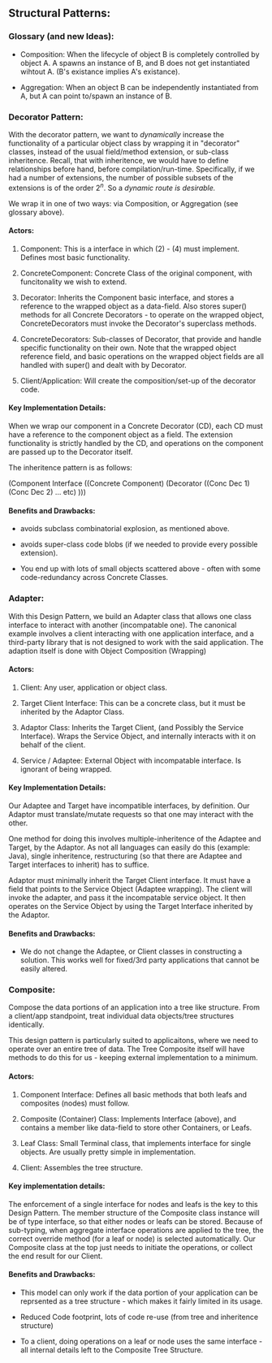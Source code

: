 ## Structural Patterns:

### Glossary (and new Ideas):

- Composition: When the lifecycle of object B is completely controlled by object A. A spawns an instance of B, and B does not get instantiated wihtout A. (B's existance implies A's existance).

- Aggregation: When an object B can be independently instantiated from A, but A can point to/spawn an instance of B.






### Decorator Pattern:

With the decorator pattern, we want to *dynamically* increase the functionality of a particular object class by wrapping it in "decorator" classes, instead of the usual field/method extension, or sub-class inheritence. Recall, that with inheritence, we would have to define relationships before hand, before compilation/run-time. Specifically, if we had a number of extensions, the number of possible subsets of the extensions is of the order $2^{n}$. So a *dynamic route is desirable.*

We wrap it in one of two ways: via Composition, or Aggregation (see glossary above).


#### Actors:
1) Component: This is a interface in which (2) - (4) must implement. Defines most basic functionality.

2) ConcreteComponent: Concrete Class of the original component, with funcitonality we wish to extend.

3) Decorator: Inherits the Component basic interface, and stores a reference to the wrapped object as a data-field. Also stores super() methods for all Concrete Decorators - to operate on the wrapped object, ConcreteDecorators must invoke the Decorator's superclass methods.

4) ConcreteDecorators: Sub-classes of Decorator, that provide and handle specific functionality on their own. Note that the wrapped object reference field, and basic operations on the wrapped object fields are all handled with super() and dealt with by Decorator.

5) Client/Application: Will create the composition/set-up of the decorator code.

#### Key Implementation Details:

When we wrap our component in a Concrete Decorator (CD), each CD must have a reference to the component object as a field. The extension functionality is strictly handled by the CD, and operations on the component are passed up to the Decorator itself. 

The inheritence pattern is as follows: 

(Component Interface ((Concrete Component) (Decorator  ((Conc Dec 1) (Conc Dec 2) ... etc) )))


#### Benefits and Drawbacks:

+ avoids subclass combinatorial explosion, as mentioned above.

+ avoids super-class code blobs (if we needed to provide every possible extension).

- You end up with lots of small objects scattered above - often with some code-redundancy across Concrete Classes.


### Adapter:

With this Design Pattern, we build an Adapter class that allows one class interface to interact with another (incompatable one). The canonical example involves a client interacting with one application interface, and a third-party library that is not designed to work with the said application. The adaption itself is done with Object Composition (Wrapping)


#### Actors:

1) Client: Any user, application or object class. 

2) Target Client Interface: This can be a concrete class, but it must be inherited by the Adaptor Class.

3) Adaptor Class: Inherits the Target Client, (and Possibly the Service Interface). Wraps the Service Object, and internally interacts with it on behalf of the client.

4) Service / Adaptee: External Object with incompatable interface. Is ignorant of being wrapped.


#### Key Implementation Details:

Our Adaptee and Target have incompatible interfaces, by definition. Our Adaptor must translate/mutate requests so that one may interact with the other.

One method for doing this involves multiple-inheritence of the Adaptee and Target, by the Adaptor. As not all languages can easily do this (example: Java), single inheritence, restructuring (so that there are Adaptee and Target interfaces to inherit) has to suffice.

Adaptor must minimally inherit the Target Client interface. It must have a field that points to the Service Object (Adaptee wrapping). The client will invoke the adapter, and pass it the incompatable service object. It then operates on the Service Object by using the Target Interface inherited by the Adaptor.

#### Benefits and Drawbacks:

+ We do not change the Adaptee, or Client classes in constructing a solution. This works well for fixed/3rd party applications that cannot be easily altered.


### Composite:

Compose the data portions of an application into a tree like structure. From a client/app standpoint, treat individual data objects/tree structures identically.

This design pattern is particularly suited to applicaitons, where we need to operate over an entire tree of data. The Tree Composite itself will have methods to do this for us - keeping external implementation to a minimum.


#### Actors: 

1) Component Interface: Defines all basic methods that both leafs and composites (nodes) must follow.

2) Composite (Container) Class: Implements Interface (above), and contains a member like data-field to store other Containers, or Leafs.

3) Leaf Class: Small Terminal class, that implements interface for single objects. Are usually pretty simple in implementation.

4) Client: Assembles the tree structure.

#### Key implementation details:

The enforcement of a single interface for nodes and leafs is the key to this Design Pattern. The member structure of the Composite class instance will be of type interface, so that either nodes or leafs can be stored. Because of sub-typing, when aggregate interface operations are applied to the tree, the correct override method (for a leaf or node) is selected automatically. Our Composite class at the top just needs to initiate the operations, or collect the end result for our Client.


#### Benefits and Drawbacks:

- This model can only work if the data portion of your application can be reprsented as a tree structure - which makes it fairly limited in its usage.

+ Reduced Code footprint, lots of code re-use (from tree and inheritence structure)

+ To a client, doing operations on a leaf or node uses the same interface - all internal details left to the Composite Tree Structure.





